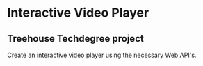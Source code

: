 # Interactive Video Player

## Treehouse Techdegree project

Create an interactive video player using the  necessary Web API's.